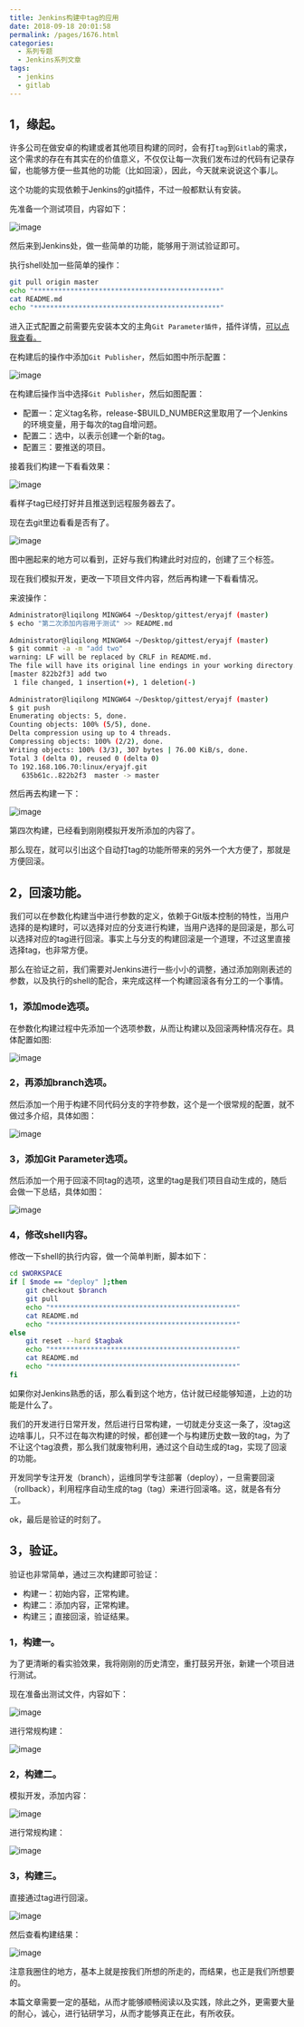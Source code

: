 ```yaml
---
title: Jenkins构建中tag的应用
date: 2018-09-18 20:01:58
permalink: /pages/1676.html
categories:
  - 系列专题
  - Jenkins系列文章
tags:
  - jenkins
  - gitlab
---
```


## 1，缘起。

许多公司在做安卓的构建或者其他项目构建的同时，会有打`tag`到`Gitlab`的需求，这个需求的存在有其实在的价值意义，不仅仅让每一次我们发布过的代码有记录存留，也能够方便一些其他的功能（比如回滚），因此，今天就来说说这个事儿。

这个功能的实现依赖于Jenkins的git插件，不过一般都默认有安装。

先准备一个测试项目，内容如下：

![image](http://t.eryajf.net/imgs/2021/09/62ae34735d934219.jpg)

然后来到Jenkins处，做一些简单的功能，能够用于测试验证即可。

执行shell处加一些简单的操作：

```sh
git pull origin master
echo "**********************************************"
cat README.md
echo "**********************************************"
```

进入正式配置之前需要先安装本文的主角`Git Parameter插件`，插件详情，[可以点我查看。](https://wiki.eryajf.net/pages/2280.html#toc-11)

在构建后的操作中添加`Git Publisher`，然后如图中所示配置：

![image](http://t.eryajf.net/imgs/2021/09/4d0dce948a91d8ba.jpg)

在构建后操作当中选择`Git Publisher`，然后如图配置：

- 配置一：定义tag名称，release-$BUILD_NUMBER这里取用了一个Jenkins的环境变量，用于每次的tag自增问题。
- 配置二：选中，以表示创建一个新的tag。
- 配置三：要推送的项目。

接着我们构建一下看看效果：

![image](http://t.eryajf.net/imgs/2021/09/456d6d9082b2c8eb.jpg)

看样子tag已经打好并且推送到远程服务器去了。

现在去git里边看看是否有了。

![image](http://t.eryajf.net/imgs/2021/09/645d6ad8d3772a6d.jpg)

图中圈起来的地方可以看到，正好与我们构建此时对应的，创建了三个标签。

现在我们模拟开发，更改一下项目文件内容，然后再构建一下看看情况。

来波操作：

```sh
Administrator@liqilong MINGW64 ~/Desktop/gittest/eryajf (master)
$ echo "第二次添加内容用于测试" >> README.md
 
Administrator@liqilong MINGW64 ~/Desktop/gittest/eryajf (master)
$ git commit -a -m "add two"
warning: LF will be replaced by CRLF in README.md.
The file will have its original line endings in your working directory.
[master 822b2f3] add two
 1 file changed, 1 insertion(+), 1 deletion(-)
 
Administrator@liqilong MINGW64 ~/Desktop/gittest/eryajf (master)
$ git push
Enumerating objects: 5, done.
Counting objects: 100% (5/5), done.
Delta compression using up to 4 threads.
Compressing objects: 100% (2/2), done.
Writing objects: 100% (3/3), 307 bytes | 76.00 KiB/s, done.
Total 3 (delta 0), reused 0 (delta 0)
To 192.168.106.70:linux/eryajf.git
   635b61c..822b2f3  master -> master
```

然后再去构建一下：

![image](http://t.eryajf.net/imgs/2021/09/8af5ed7e669c9bdd.jpg)

第四次构建，已经看到刚刚模拟开发所添加的内容了。

那么现在，就可以引出这个自动打tag的功能所带来的另外一个大方便了，那就是方便回滚。

## 2，回滚功能。

我们可以在参数化构建当中进行参数的定义，依赖于Git版本控制的特性，当用户选择的是构建时，可以选择对应的分支进行构建，当用户选择的是回滚是，那么可以选择对应的tag进行回滚。事实上与分支的构建回滚是一个道理，不过这里直接选择tag，也非常方便。

那么在验证之前，我们需要对Jenkins进行一些小小的调整，通过添加刚刚表述的参数，以及执行的shell的配合，来完成这样一个构建回滚各有分工的一个事情。

### 1，添加mode选项。

在参数化构建过程中先添加一个选项参数，从而让构建以及回滚两种情况存在。具体配置如图:

![image](http://t.eryajf.net/imgs/2021/09/a38db134c0edd334.jpg)

### 2，再添加branch选项。

然后添加一个用于构建不同代码分支的字符参数，这个是一个很常规的配置，就不做过多介绍，具体如图：

![image](http://t.eryajf.net/imgs/2021/09/443a51080f04aebd.jpg)

### 3，添加Git Parameter选项。

然后添加一个用于回滚不同tag的选项，这里的tag是我们项目自动生成的，随后会做一下总结，具体如图：

![image](http://t.eryajf.net/imgs/2021/09/546ff95c4959bc47.jpg)

### 4，修改shell内容。

修改一下shell的执行内容，做一个简单判断，脚本如下：

```sh
cd $WORKSPACE
if [ $mode == "deploy" ];then
    git checkout $branch
    git pull
    echo "**********************************************"
    cat README.md
    echo "**********************************************"
else
    git reset --hard $tagbak
    echo "**********************************************"
    cat README.md
    echo "**********************************************"
fi
```

如果你对Jenkins熟悉的话，那么看到这个地方，估计就已经能够知道，上边的功能是什么了。

我们的开发进行日常开发，然后进行日常构建，一切就走分支这一条了，没tag这边啥事儿，只不过在每次构建的时候，都创建一个与构建历史数一致的tag，为了不让这个tag浪费，那么我们就废物利用，通过这个自动生成的tag，实现了回滚的功能。

开发同学专注开发（branch），运维同学专注部署（deploy），一旦需要回滚（rollback），利用程序自动生成的tag（tag）来进行回滚咯。这，就是各有分工。

ok，最后是验证的时刻了。

## 3，验证。

验证也非常简单，通过三次构建即可验证：

- 构建一：初始内容，正常构建。
- 构建二：添加内容，正常构建。
- 构建三；直接回滚，验证结果。

### 1，构建一。

为了更清晰的看实验效果，我将刚刚的历史清空，重打鼓另开张，新建一个项目进行测试。

现在准备出测试文件，内容如下：

![image](http://t.eryajf.net/imgs/2021/09/5467f632533e422c.jpg)

进行常规构建：

![image](http://t.eryajf.net/imgs/2021/09/d0d35a6923ba5cfb.jpg)

### 2，构建二。

模拟开发，添加内容：

![image](http://t.eryajf.net/imgs/2021/09/308fa45b8d68c988.jpg)

进行常规构建：

![image](http://t.eryajf.net/imgs/2021/09/baae22cb128fda9d.jpg)

### 3，构建三。

直接通过tag进行回滚。

![image](http://t.eryajf.net/imgs/2021/09/e746ca8154b78369.jpg)

然后查看构建结果：

![image](http://t.eryajf.net/imgs/2021/09/bb81f51fe35aa1c2.jpg)

注意我圈住的地方，基本上就是按我们所想的所走的，而结果，也正是我们所想要的。

本篇文章需要一定的基础，从而才能够顺畅阅读以及实践，除此之外，更需要大量的耐心，诚心，进行钻研学习，从而才能够真正在此，有所收获。
